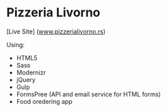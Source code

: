 # Pizzeria Livorno

[Live Site] (www.pizzerialivorno.rs)

Using:
- HTML5
- Sass
- Modernizr
- jQuery
- Gulp
- FormsPree (API and email service for HTML forms)
- Food oredering app
